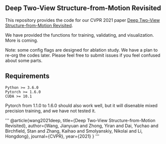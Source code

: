 ## Deep Two-View Structure-from-Motion Revisited

This repository provides the code for our CVPR 2021 paper [Deep Two-View Structure-from-Motion Revisited](https://arxiv.org/abs/2104.00556).


We have provided the functions for training, validating, and visualization. More is coming.

Note: some config flags are designed for ablation study. We have a plan to re-org the codes later. Please feel free to submit issues if you feel confused about some parts.


## Requirements


```
Python >= 3.6.0
Pytorch >= 1.6.0
CUDA >= 10.1
```

Pytorch from 1.1.0 to 1.6.0 should also work well, but it will disenable mixed precision training, and we have not tested it.



'''
@article{wang2021deep,
  title={Deep Two-View Structure-from-Motion Revisited},
  author={Wang, Jianyuan and Zhong, Yiran and Dai, Yuchao and Birchfield, Stan and Zhang, Kaihao and Smolyanskiy, Nikolai and Li, Hongdong},
  journal={CVPR},
  year={2021}
}
'''




